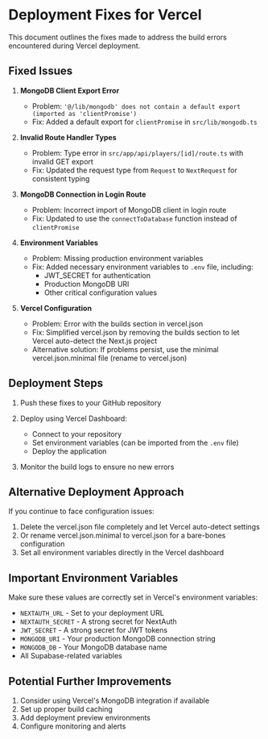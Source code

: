 # Deployment Fixes for Vercel

This document outlines the fixes made to address the build errors encountered during Vercel deployment.

## Fixed Issues

1. **MongoDB Client Export Error**
   - Problem: `'@/lib/mongodb' does not contain a default export (imported as 'clientPromise')`
   - Fix: Added a default export for `clientPromise` in `src/lib/mongodb.ts`
   
2. **Invalid Route Handler Types**
   - Problem: Type error in `src/app/api/players/[id]/route.ts` with invalid GET export
   - Fix: Updated the request type from `Request` to `NextRequest` for consistent typing

3. **MongoDB Connection in Login Route**
   - Problem: Incorrect import of MongoDB client in login route
   - Fix: Updated to use the `connectToDatabase` function instead of `clientPromise`

4. **Environment Variables**
   - Problem: Missing production environment variables
   - Fix: Added necessary environment variables to `.env` file, including:
     - JWT_SECRET for authentication
     - Production MongoDB URI
     - Other critical configuration values

5. **Vercel Configuration**
   - Problem: Error with the builds section in vercel.json 
   - Fix: Simplified vercel.json by removing the builds section to let Vercel auto-detect the Next.js project
   - Alternative solution: If problems persist, use the minimal vercel.json.minimal file (rename to vercel.json)

## Deployment Steps

1. Push these fixes to your GitHub repository

2. Deploy using Vercel Dashboard:
   - Connect to your repository
   - Set environment variables (can be imported from the `.env` file)
   - Deploy the application

3. Monitor the build logs to ensure no new errors

## Alternative Deployment Approach

If you continue to face configuration issues:

1. Delete the vercel.json file completely and let Vercel auto-detect settings
2. Or rename vercel.json.minimal to vercel.json for a bare-bones configuration
3. Set all environment variables directly in the Vercel dashboard

## Important Environment Variables

Make sure these values are correctly set in Vercel's environment variables:

- `NEXTAUTH_URL` - Set to your deployment URL
- `NEXTAUTH_SECRET` - A strong secret for NextAuth
- `JWT_SECRET` - A strong secret for JWT tokens
- `MONGODB_URI` - Your production MongoDB connection string
- `MONGODB_DB` - Your MongoDB database name
- All Supabase-related variables 

## Potential Further Improvements

1. Consider using Vercel's MongoDB integration if available
2. Set up proper build caching
3. Add deployment preview environments
4. Configure monitoring and alerts 
